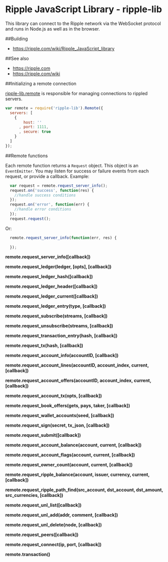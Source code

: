 Ripple JavaScript Library - ripple-lib
======================================

This library can connect to the Ripple network via the WebSocket protocol and runs in Node.js as well as in the browser.

##Building

* https://ripple.com/wiki/Ripple_JavaScript_library

##See also

* https://ripple.com
* https://ripple.com/wiki

##Initializing a remote connection

[ripple-lib.remote](https://github.com/ripple/ripple-lib/blob/develop/src/js/ripple/remote.js) is responsible for managing connections to rippled servers.

```js
var remote = require('ripple-lib').Remote({
  servers: [ 
    { 
        host: ''
      , port: 1111,
      , secure: true
    } 
  ]
});
```

##Remote functions

Each remote function returns a `Request` object. This object is an `EventEmitter`. You may listen for success or failure events from each request, or provide a callback. Example:

```js
  var request = remote.request_server_info();
  request.on('success', function(res) { 
    //handle success conditions
  });
  request.on('error', function(err) { 
    //handle error conditions
  });
  request.request();
```

Or:

```js
  remote.request_server_info(function(err, res) {
    
  });
```

**remote.request_server_info([callback])**

**remote.request_ledger(ledger, [opts], [callback])**

**remote.request_ledger_hash([callback])**

**remote.request_ledger_header([callback])**

**remote.request_ledger_current([callback])**

**remote.request_ledger_entry(type, [callback])**

**remote.request_subscribe(streams, [callback])**

**remote.request_unsubscribe(streams, [callback])**

**remote.request_transaction_entry(hash, [callback])**

**remote.request_tx(hash, [callback])**

**remote.request_account_info(accountID, [callback])**

**remote.request_account_lines(accountID, account_index, current, [callback])**

**remote.request_account_offers(accountID, account_index, current, [callback])**

**remote.request_account_tx(opts, [callback])**

**remote.request_book_offers(gets, pays, taker, [callback])**

**remote.request_wallet_accounts(seed, [callback])**

**remote.request_sign(secret, tx_json, [callback])**

**remote.request_submit([callback])**

**remote.request_account_balance(account, current, [callback])**

**remote.request_account_flags(account, current, [callback])**

**remote.request_owner_count(account, current, [callback])**

**remote.request_ripple_balance(account, issuer, currency, current, [callback])**

**remote.request_ripple_path_find(src_account, dst_account, dst_amount, src_currencies, [callback])**

**remote.request_unl_list([callback])**

**remote.request_unl_add(addr, comment, [callback])**

**remote.request_unl_delete(node, [callback])**

**remote.request_peers([callback])**

**remote.request_connect(ip, port, [callback])**

**remote.transaction()**
